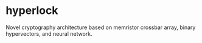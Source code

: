 # hyperlock
Novel cryptography architecture based on memristor crossbar array, binary hypervectors, and neural network. 
